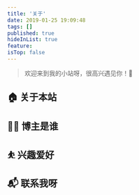 ```yaml
---
title: '关于'
date: 2019-01-25 19:09:48
tags: []
published: true
hideInList: true
feature: 
isTop: false
---
```


> 欢迎来到我的小站呀，很高兴遇见你！🤝

## 🏠 关于本站

## 👨‍💻 博主是谁

## ⛹ 兴趣爱好

## 📬 联系我呀
